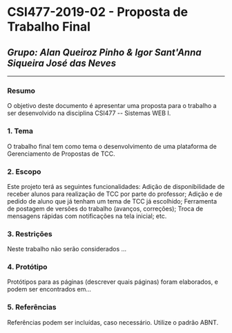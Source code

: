 # **CSI477-2019-02 - Proposta de Trabalho Final**
## *Grupo: Alan Queiroz Pinho & Igor Sant'Anna Siqueira José das Neves*

--------------

<!-- O tema do trabalho é uma Plataforma Gerenciamento de Propostas de TCC. -->

### Resumo
  O objetivo deste documento é apresentar uma proposta para o trabalho a ser desenvolvido na disciplina CSI477 -- Sistemas WEB I.

### 1. Tema
  O trabalho final tem como tema o desenvolvimento de uma plataforma de Gerenciamento de Propostas de TCC.

### 2. Escopo
  Este projeto terá as seguintes funcionalidades: Adição de disponibilidade de receber alunos para realização de TCC por parte do professor; Adição e de pedido de aluno que já tenham um tema de TCC já escolhido; Ferramenta de postagem de versões do trabalho (avanços, correções); Troca de mensagens rápidas com notificações na tela inicial; etc.

### 3. Restrições
  Neste trabalho não serão considerados ...

### 4. Protótipo
  Protótipos para as páginas (descrever quais páginas) foram elaborados, e podem ser encontrados em...

### 5. Referências
  Referências podem ser incluídas, caso necessário. Utilize o padrão ABNT.
